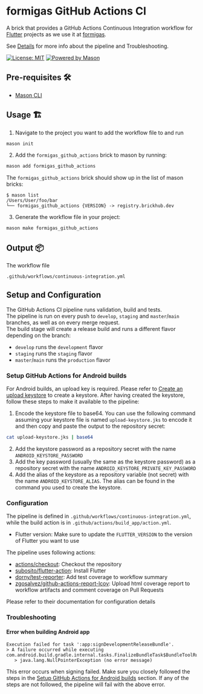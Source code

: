 # formigas GitHub Actions CI
A brick that provides a GitHub Actions Continuous Integration workflow for [Flutter][flutter_link] projects as we use it at [formigas][formigas_link].  

See [Details](#setup-and-configuration) for more info about the pipeline and Troubleshooting.

[![License: MIT][license_badge]][license_link]
[![Powered by Mason][mason_badge]][mason_link]


## Pre-requisites 🛠️

- [Mason CLI][mason_cli_link]

## Usage 🏗️

1. Navigate to the project you want to add the workflow file to and run
```sh
mason init
```
2. Add the `formigas_github_actions` brick to mason by running:
```sh
mason add formigas_github_actions
```
The `formigas_github_actions` brick should show up in the list of mason bricks:

```
$ mason list
/Users/User/foo/bar
└── formigas_github_actions {VERSION} -> registry.brickhub.dev
```
3. Generate the workflow file in your project:
```sh
mason make formigas_github_actions
```
## Output 📦
The workflow file
```
.github/workflows/continuous-integration.yml
```

## Setup and Configuration
The GitHub Actions CI pipeline runs validation, build and tests.  
The pipeline is run on every push to `develop`, `staging` and `master`/`main` branches, as well as on every merge request.  
The build stage will create a release build and runs a different flavor depending on the branch:  
- `develop` runs the `development` flavor
- `staging` runs the `staging` flavor
- `master`/`main` runs the `production` flavor

### Setup GitHub Actions for Android builds
For Android builds, an upload key is required. Please refer to [Create an upload keystore](https://docs.flutter.dev/deployment/android#create-an-upload-keystore) to create a keystore. After having created the keystore, follow these steps to make it available to the pipeline:
1. Encode the keystore file to base64. You can use the following command assuming your keystore file is named `upload-keystore.jks` to encode it and then copy and paste the output to the repository secret:
```sh
cat upload-keystore.jks | base64
```
2. Add the keystore password as a repository secret with the name `ANDROID_KEYSTORE_PASSWORD`
3. Add the key password (usually the same as the keystore password) as a repository secret with the name `ANDROID_KEYSTORE_PRIVATE_KEY_PASSWORD`
4. Add the alias of the keystore as a repository variable (not secret) with the name `ANDROID_KEYSTORE_ALIAS`. The alias can be found in the command you used to create the keystore.

### Configuration
The pipeline is defined in `.github/workflows/continuous-integration.yml`, while the build action is in `.github/actions/build_app/action.yml`.
- Flutter version: Make sure to update the `FLUTTER_VERSION` to the version of Flutter you want to use
  
The pipeline uses following actions:
- [actions/checkout](https://github.com/marketplace/actions/checkout): Checkout the repository
- [subosito/flutter-action](https://github.com/marketplace/actions/flutter-action): Install Flutter
- [dorny/test-reporter](https://github.com/marketplace/actions/test-reporter): Add test coverage to workflow summary
- [zgosalvez/github-actions-report-lcov](https://github.com/marketplace/actions/report-lcov): Upload html coverage report to workflow artifacts and comment coverage on Pull Requests

Please refer to their documentation for configuration details

### Troubleshooting
#### Error when building Android app
```
Execution failed for task ':app:signDevelopmentReleaseBundle'.
> A failure occurred while executing com.android.build.gradle.internal.tasks.FinalizeBundleTask$BundleToolRunnable
   > java.lang.NullPointerException (no error message)
```
This error occurs when signing failed. Make sure you closely followed the steps in the [Setup GitHub Actions for Android builds](#setup-github-actions-for-android-builds) section. If any of the steps are not followed, the pipeline will fail with the above error.


[license_badge]: https://img.shields.io/badge/license-MIT-blue.svg
[license_link]: https://opensource.org/licenses/MIT
[formigas_link]: https://formigas.io
[mason_link]: https://github.com/felangel/mason
[mason_cli_link]: https://github.com/felangel/mason/tree/master/packages/mason_cli
[mason_badge]: https://img.shields.io/endpoint?url=https%3A%2F%2Ftinyurl.com%2Fmason-badge
[flutter_link]:https://flutter.dev/
